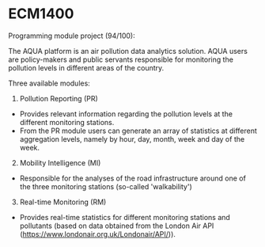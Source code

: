 # ECM1400
Programming module project (94/100):

The AQUA platform is an air pollution data analytics solution. AQUA users are policy-makers and public servants responsible for monitoring 
the pollution levels in different areas of the country.

Three available modules:
1) Pollution Reporting (PR)
- Provides relevant information regarding the pollution levels at the different monitoring stations. 
- From the PR module users can generate an array of statistics at different aggregation levels, namely by hour, day, month, week and day of the week.

2) Mobility Intelligence (MI)
- Responsible for the analyses of the road infrastructure around one of the three monitoring stations (so-called 'walkability')

3) Real-time Monitoring (RM)
- Provides real-time statistics for different monitoring stations and pollutants (based on data obtained from the
London Air API (https://www.londonair.org.uk/Londonair/API/)).
